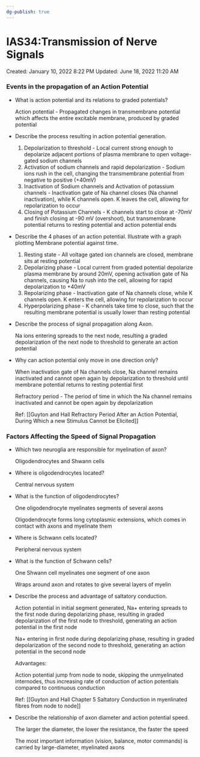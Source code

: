 ```yaml
---
dg-publish: true
---
```


# IAS34:Transmission of Nerve Signals

Created: January 10, 2022 8:22 PM
Updated: June 18, 2022 11:20 AM

### Events in the propagation of an Action Potential

- What is action potential and its relations to graded potentials?
    
    Action potential - Propagated changes in transmembrane potential which affects the entire excitable membrane, produced by graded potential
    
- Describe the process resulting in action potential generation.
    1. Depolarization to threshold - Local current strong enough to depolarize adjacent portions of plasma membrane to open voltage-gated sodium channels
    2. Activation of sodium channels and rapid depolarization - Sodium ions rush in the cell, changing the transmembrane potential from negative to positive (+40mV)
    3. Inactivation of Sodium channels and Activation of potassium channels - Inactivation gate of Na channel closes (Na channel inactivation), while K channels open. K leaves the cell, allowing for repolarization to occur
    4. Closing of Potassium Channels - K channels start to close at -70mV and finish closing at -90 mV (overshoot), but transmembrane potential returns to resting potential and action potential ends
- Describe the 4 phases of an action potential. Illustrate with a graph plotting Membrane potential against time.
    1. Resting state - All voltage gated ion channels are closed, membrane sits at resting potential
    2. Depolarizing phase - Local current from graded potential depolarize plasma membrane by around 20mV, opening activation gate of Na channels, causing Na to rush into the cell, allowing for rapid depolarization to +40mV
    3. Repolarizing phase - Inactivation gate of Na channels close, while K channels open. K enters the cell, allowing for repolarization to occur
    4. Hyperpolarizing phase - K channels take time to close, such that the resulting membrane potential is usually lower than resting potential
- Describe the process of signal propagation along Axon.
    
    Na ions entering spreads to the next node, resulting a graded depolarization of the next node to threshold to generate an action potential
    
- Why can action potential only move in one direction only?
    
    When inactivation gate of Na channels close, Na channel remains inactivated and cannot open again by depolarization to threshold until membrane potential returns to resting potential first
    
    Refractory period - The period of time in which the Na channel remains inactivated and cannot be open again by depolarization
    
    Ref: [[Guyton and Hall  Refractory Period After an Action Potential, During Which a new Stimulus Cannot be Elicited]] 
    

### Factors Affecting the Speed of Signal Propagation

- Which two neuroglia are responsible for myelination of axon?
    
    Oligodendrocytes and Shwann cells
    
- Where is oligodendrocytes located?
    
    Central nervous system
    
- What is the function of oligodendrocytes?
    
    One oligodendrocyte myelinates segments of several axons
    
    Oligodendrocyte forms long cytoplasmic extensions, which comes in contact with axons and myelinate them
    
- Where is Schwann cells located?
    
    Peripheral nervous system
    
- What is the function of Schwann cells?
    
    One Shwann cell myelinates one segment of one axon
    
    Wraps around axon and rotates to give several layers of myelin
    
- Describe the process and advantage of saltatory conduction.
    
    Action potential in initial segment generated, Na+ entering spreads to the first node during depolarizing phase, resulting in graded depolarization of the first node to threshold, generating an action potential in the first node
    
    Na+ entering in first node during depolarizing phase, resulting in graded depolarization of the second node to threshold, generating an action potential in the second node
    
    Advantages:
    
    Action potential jump from node to node, skipping the unmyelinated internodes, thus increasing rate of conduction of action potentials compared to continuous conduction
    
    Ref: [[Guyton and Hall Chapter 5  Saltatory Conduction in myenlinated fibres from node to node]] 
    
- Describe the relationship of axon diameter and action potential speed.
    
    The larger the diameter, the lower the resistance, the faster the speed
    
    The most important information (vision, balance, motor commands) is carried by large-diameter, myelinated axons